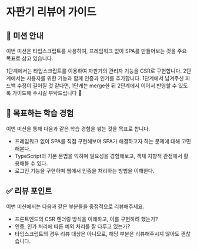 # 자판기 리뷰어 가이드

## 🥤 미션 안내

이번 미션은 타입스크립트를 사용하여, 프레임워크 없이 SPA를 만들어보는 것을 주요 목표로 삼고 있습니다.

1단계에서는 타입스크립트를 이용하여 자판기의 관리자 기능을 CSR로 구현합니다. 2단계에서는 사용자를 위한 기능과 함께 인증과 인가를 추가합니다. 1단계에서 남겨주신 피드백 수정이 길어질 것 같다면, 1단계는 merge한 뒤 2단계에서 이어서 반영할 수 있도록 가이드해 주시길 부탁드립니다 🙏

## 📍 목표하는 학습 경험

이번 미션을 통해 다음과 같은 학습 경험을 쌓는 것을 목표로 합니다.

- 프레임워크 없이 SPA를 직접 구현해보며 SPA가 해결하고자 하는 문제에 대해 고민해본다.
- TypeScript의 기본 문법을 익히며 필요성을 경험해보고, 객체 지향적 관점에서 활용해볼 수 있다.
- 로그인 기능을 구현하며 웹에서 인증을 처리하는 방법을 이해한다.

## ✅ 리뷰 포인트

이번 미션에서는 다음과 같은 부분들을 중점적으로 리뷰해주세요.

- 프론트엔드의 CSR 렌더링 방식을 이해하고, 이를 구현하려 했는가?
- 인증, 인가 처리에 따른 예외 처리를 잘 다루고 있는가?
- 타입스크립트의 경우 리뷰 대상은 아니므로, 해당 부분은 리뷰해주시지 않아도 괜찮습니다.
